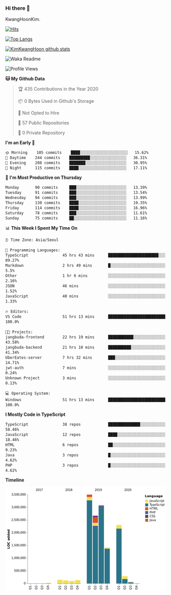 ### Hi there 👋

KwangHoonKim.

[![Hits](https://hits.seeyoufarm.com/api/count/incr/badge.svg?url=https%3A%2F%2Fgithub.com%2Frhkdgns95)](https://hits.seeyoufarm.com)  

[![Top Langs](https://github-readme-stats.vercel.app/api/top-langs/?username=rhkdgns95&layout=compact)](https://github.com/anuraghazra/github-readme-stats)   

[![KimKwangHoon github stats](https://github-readme-stats.vercel.app/api?username=rhkdgns95&show_icons=true)](https://github.com/anuraghazra/github-readme-stats)  



<!--
**rhkdgns95/rhkdgns95** is a ✨ _special_ ✨ repository because its `README.md` (this file) appears on your GitHub profile.

Here are some ideas to get you started:

- 🔭 I’m currently working on ...
- 🌱 I’m currently learning ...
- 👯 I’m looking to collaborate on ...
- 🤔 I’m looking for help with ...
- 💬 Ask me about ...
- 📫 How to reach me: ...
- 😄 Pronouns: ...
- ⚡ Fun fact: ...
-->



![Waka Readme](https://github.com/rhkdgns95/rhkdgns95/workflows/Waka%20Readme/badge.svg)
<!--START_SECTION:waka-->
![Profile Views](http://img.shields.io/badge/Profile%20Views-5-blue)

**🐱 My Github Data** 

> 🏆 435 Contributions in the Year 2020
 > 
> 📦 0 Bytes Used in Github's Storage 
 > 
> 🚫 Not Opted to Hire
 > 
> 📜 57 Public Repositories
 > 
> 🔑 0 Private Repository 
 > 
**I'm an Early 🐤** 

```text
🌞 Morning    105 commits    ████░░░░░░░░░░░░░░░░░░░░░   15.62% 
🌆 Daytime    244 commits    █████████░░░░░░░░░░░░░░░░   36.31% 
🌃 Evening    208 commits    ███████░░░░░░░░░░░░░░░░░░   30.95% 
🌙 Night      115 commits    ████░░░░░░░░░░░░░░░░░░░░░   17.11%

```
📅 **I'm Most Productive on Thursday** 

```text
Monday       90 commits     ███░░░░░░░░░░░░░░░░░░░░░░   13.39% 
Tuesday      91 commits     ███░░░░░░░░░░░░░░░░░░░░░░   13.54% 
Wednesday    94 commits     ███░░░░░░░░░░░░░░░░░░░░░░   13.99% 
Thursday     130 commits    ████░░░░░░░░░░░░░░░░░░░░░   19.35% 
Friday       114 commits    ████░░░░░░░░░░░░░░░░░░░░░   16.96% 
Saturday     78 commits     ███░░░░░░░░░░░░░░░░░░░░░░   11.61% 
Sunday       75 commits     ██░░░░░░░░░░░░░░░░░░░░░░░   11.16%

```


📊 **This Week I Spent My Time On** 

```text
⌚︎ Time Zone: Asia/Seoul

💬 Programming Languages: 
TypeScript               45 hrs 43 mins      ██████████████████████░░░   89.27% 
Markdown                 2 hrs 49 mins       █░░░░░░░░░░░░░░░░░░░░░░░░   5.5% 
Other                    1 hr 6 mins         ░░░░░░░░░░░░░░░░░░░░░░░░░   2.16% 
JSON                     46 mins             ░░░░░░░░░░░░░░░░░░░░░░░░░   1.52% 
JavaScript               40 mins             ░░░░░░░░░░░░░░░░░░░░░░░░░   1.33%

🔥 Editors: 
VS Code                  51 hrs 13 mins      █████████████████████████   100.0%

🐱‍💻 Projects: 
jangbuda-frontend        22 hrs 19 mins      ███████████░░░░░░░░░░░░░░   43.58% 
jangbuda-backend         21 hrs 10 mins      ██████████░░░░░░░░░░░░░░░   41.34% 
UberEates-server         7 hrs 32 mins       ███░░░░░░░░░░░░░░░░░░░░░░   14.71% 
jwt-auth                 7 mins              ░░░░░░░░░░░░░░░░░░░░░░░░░   0.24% 
Unknown Project          3 mins              ░░░░░░░░░░░░░░░░░░░░░░░░░   0.13%

💻 Operating System: 
Windows                  51 hrs 13 mins      █████████████████████████   100.0%

```

**I Mostly Code in TypeScript** 

```text
TypeScript               38 repos            ██████████████░░░░░░░░░░░   58.46% 
JavaScript               12 repos            ████░░░░░░░░░░░░░░░░░░░░░   18.46% 
HTML                     6 repos             ██░░░░░░░░░░░░░░░░░░░░░░░   9.23% 
Java                     3 repos             █░░░░░░░░░░░░░░░░░░░░░░░░   4.62% 
PHP                      3 repos             █░░░░░░░░░░░░░░░░░░░░░░░░   4.62%

```


**Timeline**

![Chart not found](https://github.com/rhkdgns95/rhkdgns95/blob/master/charts/bar_graph.png) 


<!--END_SECTION:waka-->
